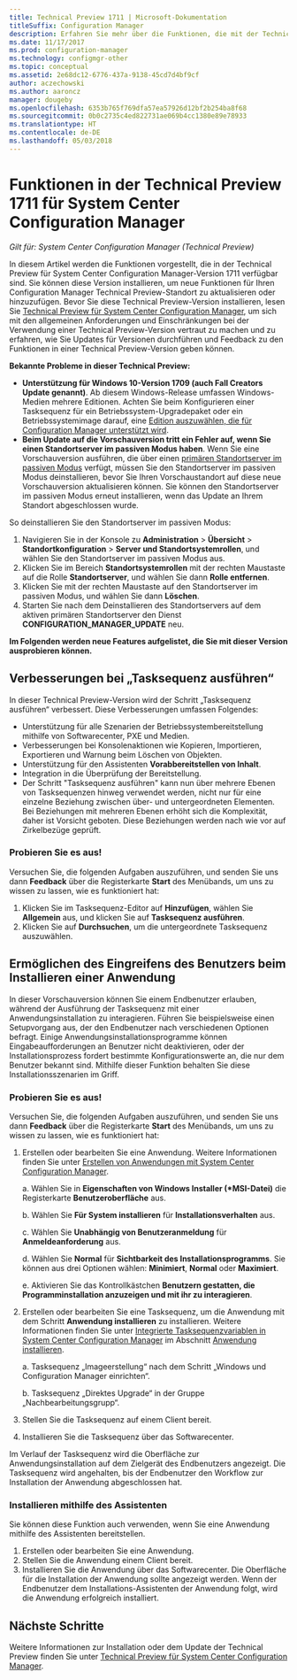 ```yaml
---
title: Technical Preview 1711 | Microsoft-Dokumentation
titleSuffix: Configuration Manager
description: Erfahren Sie mehr über die Funktionen, die mit der Technical Preview-Version 1711 für System Center Configuration Manager zur Verfügung stehen.
ms.date: 11/17/2017
ms.prod: configuration-manager
ms.technology: configmgr-other
ms.topic: conceptual
ms.assetid: 2e68dc12-6776-437a-9138-45cd7d4bf9cf
author: aczechowski
ms.author: aaroncz
manager: dougeby
ms.openlocfilehash: 6353b765f769dfa57ea57926d12bf2b254ba8f68
ms.sourcegitcommit: 0b0c2735c4ed822731ae069b4cc1380e89e78933
ms.translationtype: HT
ms.contentlocale: de-DE
ms.lasthandoff: 05/03/2018
---
```

# <a name="capabilities-in-technical-preview-1711-for-system-center-configuration-manager"></a>Funktionen in der Technical Preview 1711 für System Center Configuration Manager

*Gilt für: System Center Configuration Manager (Technical Preview)*

In diesem Artikel werden die Funktionen vorgestellt, die in der Technical Preview für System Center Configuration Manager-Version 1711 verfügbar sind. Sie können diese Version installieren, um neue Funktionen für Ihren Configuration Manager Technical Preview-Standort zu aktualisieren oder hinzuzufügen. Bevor Sie diese Technical Preview-Version installieren, lesen Sie [Technical Preview für System Center Configuration Manager](../../core/get-started/technical-preview.md), um sich mit den allgemeinen Anforderungen und Einschränkungen bei der Verwendung einer Technical Preview-Version vertraut zu machen und zu erfahren, wie Sie Updates für Versionen durchführen und Feedback zu den Funktionen in einer Technical Preview-Version geben können.     


<!--  Known Issues Template   
**Known Issues in this Technical Preview:**
-   **Issue Name**. Details
    Workaround details.
-->
**Bekannte Probleme in dieser Technical Preview:**
-   **Unterstützung für Windows 10-Version 1709 (auch Fall Creators Update genannt)**.  Ab diesem Windows-Release umfassen Windows-Medien mehrere Editionen. Achten Sie beim Konfigurieren einer Tasksequenz für ein Betriebssystem-Upgradepaket oder ein Betriebssystemimage darauf, eine [Edition auszuwählen, die für Configuration Manager unterstützt wird](/sccm/core/plan-design/configs/support-for-windows-10#windows-10-as-a-client).
-   **Beim Update auf die Vorschauversion tritt ein Fehler auf, wenn Sie einen Standortserver im passiven Modus haben**. Wenn Sie eine Vorschauversion ausführen, die über einen [primären Standortserver im passiven Modus](/sccm/core/get-started/capabilities-in-technical-preview-1706#site-server-role-high-availability) verfügt, müssen Sie den Standortserver im passiven Modus deinstallieren, bevor Sie Ihren Vorschaustandort auf diese neue Vorschauversion aktualisieren können. Sie können den Standortserver im passiven Modus erneut installieren, wenn das Update an Ihrem Standort abgeschlossen wurde.

  So deinstallieren Sie den Standortserver im passiven Modus:
  1. Navigieren Sie in der Konsole zu **Administration** > **Übersicht** > **Standortkonfiguration** > **Server und Standortsystemrollen**, und wählen Sie den Standortserver im passiven Modus aus.
  2. Klicken Sie im Bereich **Standortsystemrollen** mit der rechten Maustaste auf die Rolle **Standortserver**, und wählen Sie dann **Rolle entfernen**.
  3. Klicken Sie mit der rechten Maustaste auf den Standortserver im passiven Modus, und wählen Sie dann **Löschen**.
  4. Starten Sie nach dem Deinstallieren des Standortservers auf dem aktiven primären Standortserver den Dienst **CONFIGURATION_MANAGER_UPDATE** neu.

**Im Folgenden werden neue Features aufgelistet, die Sie mit dieser Version ausprobieren können.**  

<!--  Section Template
##  FEATURE
### Procedure 1
### Try it out!  
 Try to complete the following tasks and then send us **Feedback** from the **Home** tab of the Ribbon to let us know how it worked:
 -  Task 1
 -  Task 2              
-->

## <a name="improvements-to-run-task-sequence"></a>Verbesserungen bei „Tasksequenz ausführen“
<!-- 1261338 -->

In dieser Technical Preview-Version wird der Schritt „Tasksequenz ausführen“ verbessert. Diese Verbesserungen umfassen Folgendes:

 - Unterstützung für alle Szenarien der Betriebssystembereitstellung mithilfe von Softwarecenter, PXE und Medien.
 - Verbesserungen bei Konsolenaktionen wie Kopieren, Importieren, Exportieren und Warnung beim Löschen von Objekten.
 - Unterstützung für den Assistenten **Vorabbereitstellen von Inhalt**.
 - Integration in die Überprüfung der Bereitstellung.
 - Der Schritt "Tasksequenz ausführen" kann nun über mehrere Ebenen von Tasksequenzen hinweg verwendet werden, nicht nur für eine einzelne Beziehung zwischen über- und untergeordneten Elementen. Bei Beziehungen mit mehreren Ebenen erhöht sich die Komplexität, daher ist Vorsicht geboten. Diese Beziehungen werden nach wie vor auf Zirkelbezüge geprüft.

### <a name="try-it-out"></a>Probieren Sie es aus!  

Versuchen Sie, die folgenden Aufgaben auszuführen, und senden Sie uns dann **Feedback** über die Registerkarte **Start** des Menübands, um uns zu wissen zu lassen, wie es funktioniert hat:

1. Klicken Sie im Tasksequenz-Editor auf **Hinzufügen**, wählen Sie **Allgemein** aus, und klicken Sie auf **Tasksequenz ausführen**.
2. Klicken Sie auf **Durchsuchen**, um die untergeordnete Tasksequenz auszuwählen.

## <a name="allow-user-interaction-when-installing-an-application----1356976---"></a>Ermöglichen des Eingreifens des Benutzers beim Installieren einer Anwendung <!-- 1356976 -->

In dieser Vorschauversion können Sie einem Endbenutzer erlauben, während der Ausführung der Tasksequenz mit einer Anwendungsinstallation zu interagieren. Führen Sie beispielsweise einen Setupvorgang aus, der den Endbenutzer nach verschiedenen Optionen befragt. Einige Anwendungsinstallationsprogramme können Eingabeaufforderungen an Benutzer nicht deaktivieren, oder der Installationsprozess fordert bestimmte Konfigurationswerte an, die nur dem Benutzer bekannt sind. Mithilfe dieser Funktion behalten Sie diese Installationsszenarien im Griff.

### <a name="try-it-out"></a>Probieren Sie es aus!

Versuchen Sie, die folgenden Aufgaben auszuführen, und senden Sie uns dann **Feedback** über die Registerkarte **Start** des Menübands, um uns zu wissen zu lassen, wie es funktioniert hat:

1.  Erstellen oder bearbeiten Sie eine Anwendung. Weitere Informationen finden Sie unter [Erstellen von Anwendungen mit System Center Configuration Manager](/sccm/apps/deploy-use/create-applications).

    a. Wählen Sie in **Eigenschaften von Windows Installer (\*MSI-Datei)** die Registerkarte **Benutzeroberfläche** aus.

    b. Wählen Sie **Für System installieren** für **Installationsverhalten** aus.

    c. Wählen Sie **Unabhängig von Benutzeranmeldung** für **Anmeldeanforderung** aus.

    d. Wählen Sie **Normal** für **Sichtbarkeit des Installationsprogramms**. Sie können aus drei Optionen wählen: **Minimiert**, **Normal** oder **Maximiert**.

    e. Aktivieren Sie das Kontrollkästchen **Benutzern gestatten, die Programminstallation anzuzeigen und mit ihr zu interagieren**.

2.  Erstellen oder bearbeiten Sie eine Tasksequenz, um die Anwendung mit dem Schritt **Anwendung installieren** zu installieren. Weitere Informationen finden Sie unter [Integrierte Tasksequenzvariablen in System Center Configuration Manager](/sccm/osd/understand/task-sequence-steps) im Abschnitt [Anwendung installieren](/sccm/osd/understand/task-sequence-steps#BKMK_InstallApplication).

    a. Tasksequenz „Imageerstellung“ nach dem Schritt „Windows und Configuration Manager einrichten“.

    b. Tasksequenz „Direktes Upgrade“ in der Gruppe „Nachbearbeitungsgrupp“.

3.  Stellen Sie die Tasksequenz auf einem Client bereit.
4.  Installieren Sie die Tasksequenz über das Softwarecenter.

Im Verlauf der Tasksequenz wird die Oberfläche zur Anwendungsinstallation auf dem Zielgerät des Endbenutzers angezeigt. Die Tasksequenz wird angehalten, bis der Endbenutzer den Workflow zur Installation der Anwendung abgeschlossen hat.

### <a name="install-using-the-wizard"></a>Installieren mithilfe des Assistenten

Sie können diese Funktion auch verwenden, wenn Sie eine Anwendung mithilfe des Assistenten bereitstellen.

1. Erstellen oder bearbeiten Sie eine Anwendung.
2. Stellen Sie die Anwendung einem Client bereit.
3. Installieren Sie die Anwendung über das Softwarecenter. Die Oberfläche für die Installation der Anwendung sollte angezeigt werden. Wenn der Endbenutzer dem Installations-Assistenten der Anwendung folgt, wird die Anwendung erfolgreich installiert.




<!-- When we have another H2 in this topic, Add this Next Steps section back in.  -->

## <a name="next-steps"></a>Nächste Schritte
Weitere Informationen zur Installation oder dem Update der Technical Preview finden Sie unter [Technical Preview für System Center Configuration Manager](/sccm/core/get-started/technical-preview).    
